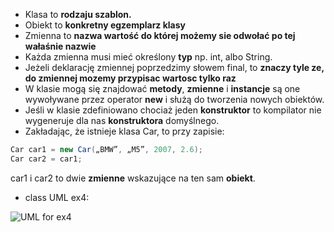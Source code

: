  - Klasa to **rodzaju szablon.**
  - Obiekt to **konkretny egzemplarz klasy**
  - Zmienna to **nazwa wartość do której możemy sie odwołać po tej wałaśnie nazwie**
  - Każda zmienna musi mieć określony **typ** np. int, albo String.
  - Jeżeli deklarację zmiennej poprzedzimy słowem final, to **znaczy tyle ze, do zmiennej mozemy przypisac wartosc tylko raz**
  - W klasie mogą się znajdować **metody**, **zmienne** i **instancje** są one wywoływane przez operator **new** i służą do tworzenia nowych obiektów.
  - Jeśli w klasie zdefiniowano chociaż jeden **konstruktor** to kompilator nie wygeneruje dla nas **konstruktora** domyślnego.
  - Zakładając, że istnieje klasa Car, to przy zapisie:
```java
Car car1 = new Car(„BMW”, „M5”, 2007, 2.6);  
Car car2 = car1;
```
car1 i car2 to dwie **zmienne** wskazujące na ten sam **obiekt**.

- class UML ex4:

![UML for ex4](https://github.com/kardaszb/homeWokr3/blob/master/Annotation%202020-04-13%20214446.png)